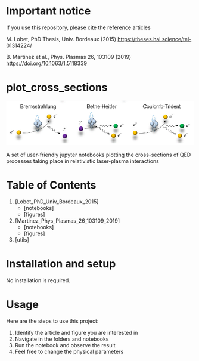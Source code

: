 # Important notice

If you use this repository, please cite the reference articles

M. Lobet, PhD Thesis, Univ. Bordeaux (2015)  https://theses.hal.science/tel-01314224/

B. Martinez et al., Phys. Plasmas 26, 103109 (2019)  https://doi.org/10.1063/1.5118339 

# plot_cross_sections

![Coulomb QED processes](./utils/coulomb_QED_processes.PNG)

A set of user-friendly jupyter notebooks plotting the cross-sections of QED processes taking place in relativistic laser-plasma interactions

# Table of Contents

1. [Lobet_PhD_Univ_Bordeaux_2015]
    - [notebooks]
    - [figures]
2. [Martinez_Phys_Plasmas_26_103109_2019]
    - [notebooks]
    - [figures]
3. [utils]

# Installation and setup

No installation is required.

# Usage

Here are the steps to use this project:

1. Identify the article and figure you are interested in
2. Navigate in the folders and notebooks
3. Run the notebook and observe the result
4. Feel free to change the physical parameters
